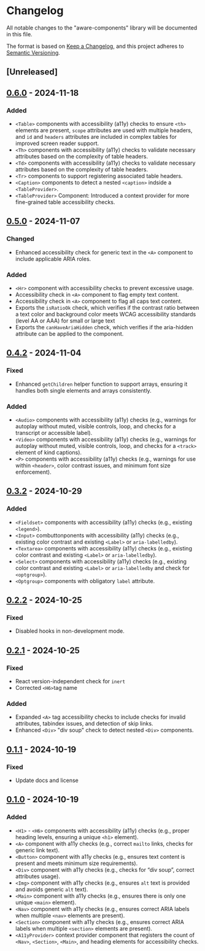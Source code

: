 # Changelog

All notable changes to the "aware-components" library will be documented in this file.

The format is based on [Keep a Changelog](https://keepachangelog.com/en/1.1.0/), and this project adheres to [Semantic Versioning](https://semver.org/spec/v2.0.0.html).

## [Unreleased]

## [0.6.0] - 2024-11-18

### Added

- `<Table>` components with accessibility (a11y) checks to ensure `<th>` elements are present, `scope` attributes are used with multiple headers, and `id` and `headers` attributes are included in complex tables for improved screen reader support.
- `<Th>` components with accessibility (a11y) checks to validate necessary attributes based on the complexity of table headers.
- `<Td>` components with accessibility (a11y) checks to validate necessary attributes based on the complexity of table headers.
- `<Tr>` components to support registering associated table headers.
- `<Caption>` components to detect a nested `<caption>` indside a `<TableProvider>`.
- `<TableProvider>` Component: Introduced a context provider for more fine-grained table accessibility checks.

## [0.5.0] - 2024-11-07

### Changed

- Enhanced accessibility check for generic text in the `<A>` component to include applicable ARIA roles.

### Added

- `<Hr>` component with accessibility checks to prevent excessive usage.
- Accessibility check in `<A>` component to flag empty text content.
- Accessibility check in `<A>` component to flag all caps text content.
- Exports the `isRatioOk` check, which verifies if the contrast ratio between a text color and background color meets WCAG accessibility standards (level AA or AAA) for small or large text
- Exports the `canHaveAriaHidden` check, which verifies if the aria-hidden attribute can be applied to the component.

## [0.4.2] - 2024-11-04

### Fixed

- Enhanced `getChildren` helper function to support arrays, ensuring it handles both single elements and arrays consistently.

### Added

- `<Audio>` components with accessibility (a11y) checks (e.g., warnings for autoplay without muted, visible controls, loop, and checks for a transcript or accessible label).
- `<Video>` components with accessibility (a11y) checks (e.g., warnings for autoplay without muted, visible controls, loop, and checks for a `<track>` element of kind captions).
- `<P>` components with accessibility (a11y) checks (e.g., warnings for use within `<header>`, color contrast issues, and minimum font size enforcement).

## [0.3.2] - 2024-10-29

### Added

- `<Fieldset>` components with accessibility (a11y) checks (e.g., existing `<legend>`).
- `<Input>` combuttonponents with accessibility (a11y) checks (e.g., existing color contrast and existing `<Label>` or `aria-labelledby`).
- `<Textarea>` components with accessibility (a11y) checks (e.g., existing color contrast and existing `<Label>` or `aria-labelledby`).
- `<Select>` components with accessibility (a11y) checks (e.g., existing color contrast and existing `<Label>` or `aria-labelledby` and check for `<optgroup>`).
- `<Optgroup>` components with obligatory `label` attribute.

## [0.2.2] - 2024-10-25

### Fixed

- Disabled hooks in non-development mode.

## [0.2.1] - 2024-10-25

### Fixed

- React version-independent check for `inert`
- Corrected `<H6>`tag name

### Added

- Expanded `<A>` tag accessibility checks to include checks for invalid attributes, tabindex issues, and detection of skip links.
- Enhanced `<Div>` "div soup" check to detect nested `<Div>` components.

## [0.1.1] - 2024-10-19

### Fixed

- Update docs and license

## [0.1.0] - 2024-10-19

### Added

- `<H1>` - `<H6>` components with accessibility (a11y) checks (e.g., proper heading levels, ensuring a unique `<h1>` element).
- `<A>` component with a11y checks (e.g., correct `mailto` links, checks for generic link text).
- `<Button>` component with a11y checks (e.g., ensures text content is present and meets minimum size requirements).
- `<Div>` component with a11y checks (e.g., checks for “div soup”, correct attributes usage).
- `<Img>` component with a11y checks (e.g., ensures `alt` text is provided and avoids generic `alt` text).
- `<Main>` component with a11y checks (e.g., ensures there is only one unique `<main>` element).
- `<Nav>` component with a11y checks (e.g., ensures correct ARIA labels when multiple `<nav>` elements are present).
- `<Section>` component with a11y checks (e.g., ensures correct ARIA labels when multiple `<section>` elements are present).
- `<A11yProvider>` context provider component that registers the count of `<Nav>`, `<Section>`, `<Main>`, and heading elements for accessibility checks.

[0.1.0]: https://github.com/bpetermann/aware-components/releases/tag/v0.1.1
[0.1.1]: https://github.com/bpetermann/aware-components/releases/tag/v0.1.1
[0.2.1]: https://github.com/bpetermann/aware-components/releases/tag/v0.2.1
[0.2.2]: https://github.com/bpetermann/aware-components/releases/tag/v.0.2.2
[0.3.2]: https://github.com/bpetermann/aware-components/releases/tag/v0.3.2
[0.4.2]: https://github.com/bpetermann/aware-components/releases/tag/v0.4.2
[0.5.0]: https://github.com/bpetermann/aware-components/releases/tag/v0.5.0
[0.6.0]: https://github.com/bpetermann/aware-components/releases/tag/v0.6.0
